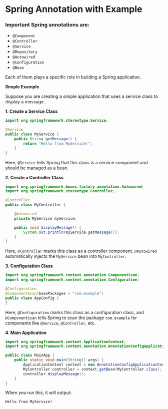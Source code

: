 # **Spring Annotation with Example**

### **Important Spring annotations are:**
- `@Component`
- `@Controller`
- `@Service`
- `@Repository`
- `@Autowired`
- `@Configuration`
- `@Bean`

Each of them plays a specific role in building a Spring application.

**Simple Example**

Suppose you are creating a simple application that uses a service class to display a message.

**1. Create a Service Class**

```java
import org.springframework.stereotype.Service;

@Service
public class MyService {
    public String getMessage() {
        return "Hello from MyService!";
    }
}
```
Here, `@Service` tells Spring that this class is a service component and should be managed as a bean.

**2. Create a Controller Class**

```java
import org.springframework.beans.factory.annotation.Autowired;
import org.springframework.stereotype.Controller;

@Controller
public class MyController {

    @Autowired
    private MyService myService;

    public void displayMessage() {
        System.out.println(myService.getMessage());
    }
}
```
Here, `@Controller` marks this class as a controller component. `@Autowired` automatically injects the `MyService` bean into `MyController`.

**3. Configuration Class**

```java
import org.springframework.context.annotation.ComponentScan;
import org.springframework.context.annotation.Configuration;

@Configuration
@ComponentScan(basePackages = "com.example")
public class AppConfig {
}
```
Here, `@Configuration` marks this class as a configuration class, and `@ComponentScan` tells Spring to scan the package `com.example` for components like `@Service`, `@Controller`, etc.

**4. Main Application**

```java
import org.springframework.context.ApplicationContext;
import org.springframework.context.annotation.AnnotationConfigApplicationContext;

public class MainApp {
    public static void main(String[] args) {
        ApplicationContext context = new AnnotationConfigApplicationContext(AppConfig.class);
        MyController controller = context.getBean(MyController.class);
        controller.displayMessage();
    }
}
```
When you run this, it will output:

```
Hello from MyService!
```

